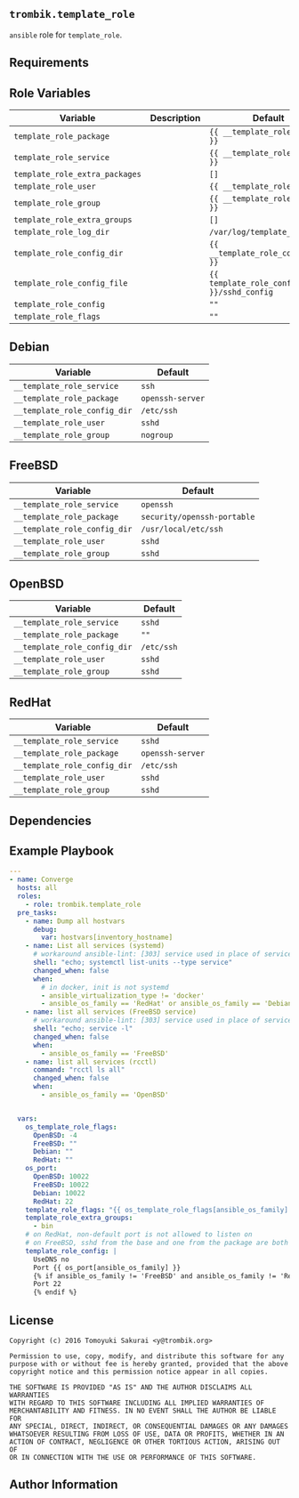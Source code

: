 ## `trombik.template_role`

`ansible` role for `template_role`.

## Requirements

## Role Variables

| Variable | Description | Default |
|----------|-------------|---------|
| `template_role_package` | | `{{ __template_role_package }}` |
| `template_role_service` | | `{{ __template_role_service }}` |
| `template_role_extra_packages` | | `[]` |
| `template_role_user` | | `{{ __template_role_user }}` |
| `template_role_group` | | `{{ __template_role_group }}` |
| `template_role_extra_groups` | | `[]` |
| `template_role_log_dir` | | `/var/log/template_role` |
| `template_role_config_dir` | | `{{ __template_role_config_dir }}` |
| `template_role_config_file` | | `{{ template_role_config_dir }}/sshd_config` |
| `template_role_config` | | `""` |
| `template_role_flags` | | `""` |

## Debian

| Variable | Default |
|----------|---------|
| `__template_role_service` | `ssh` |
| `__template_role_package` | `openssh-server` |
| `__template_role_config_dir` | `/etc/ssh` |
| `__template_role_user` | `sshd` |
| `__template_role_group` | `nogroup` |

## FreeBSD

| Variable | Default |
|----------|---------|
| `__template_role_service` | `openssh` |
| `__template_role_package` | `security/openssh-portable` |
| `__template_role_config_dir` | `/usr/local/etc/ssh` |
| `__template_role_user` | `sshd` |
| `__template_role_group` | `sshd` |

## OpenBSD

| Variable | Default |
|----------|---------|
| `__template_role_service` | `sshd` |
| `__template_role_package` | `""` |
| `__template_role_config_dir` | `/etc/ssh` |
| `__template_role_user` | `sshd` |
| `__template_role_group` | `sshd` |

## RedHat

| Variable | Default |
|----------|---------|
| `__template_role_service` | `sshd` |
| `__template_role_package` | `openssh-server` |
| `__template_role_config_dir` | `/etc/ssh` |
| `__template_role_user` | `sshd` |
| `__template_role_group` | `sshd` |

## Dependencies

## Example Playbook

```yaml
---
- name: Converge
  hosts: all
  roles:
    - role: trombik.template_role
  pre_tasks:
    - name: Dump all hostvars
      debug:
        var: hostvars[inventory_hostname]
    - name: List all services (systemd)
      # workaround ansible-lint: [303] service used in place of service module
      shell: "echo; systemctl list-units --type service"
      changed_when: false
      when:
        # in docker, init is not systemd
        - ansible_virtualization_type != 'docker'
        - ansible_os_family == 'RedHat' or ansible_os_family == 'Debian'
    - name: list all services (FreeBSD service)
      # workaround ansible-lint: [303] service used in place of service module
      shell: "echo; service -l"
      changed_when: false
      when:
        - ansible_os_family == 'FreeBSD'
    - name: list all services (rcctl)
      command: "rcctl ls all"
      changed_when: false
      when:
        - ansible_os_family == 'OpenBSD'


  vars:
    os_template_role_flags:
      OpenBSD: -4
      FreeBSD: ""
      Debian: ""
      RedHat: ""
    os_port:
      OpenBSD: 10022
      FreeBSD: 10022
      Debian: 10022
      RedHat: 22
    template_role_flags: "{{ os_template_role_flags[ansible_os_family] }}"
    template_role_extra_groups:
      - bin
    # on RedHat, non-default port is not allowed to listen on
    # on FreeBSD, sshd from the base and one from the package are both running
    template_role_config: |
      UseDNS no
      Port {{ os_port[ansible_os_family] }}
      {% if ansible_os_family != 'FreeBSD' and ansible_os_family != 'RedHat' %}
      Port 22
      {% endif %}
```

## License

```
Copyright (c) 2016 Tomoyuki Sakurai <y@trombik.org>

Permission to use, copy, modify, and distribute this software for any
purpose with or without fee is hereby granted, provided that the above
copyright notice and this permission notice appear in all copies.

THE SOFTWARE IS PROVIDED "AS IS" AND THE AUTHOR DISCLAIMS ALL WARRANTIES
WITH REGARD TO THIS SOFTWARE INCLUDING ALL IMPLIED WARRANTIES OF
MERCHANTABILITY AND FITNESS. IN NO EVENT SHALL THE AUTHOR BE LIABLE FOR
ANY SPECIAL, DIRECT, INDIRECT, OR CONSEQUENTIAL DAMAGES OR ANY DAMAGES
WHATSOEVER RESULTING FROM LOSS OF USE, DATA OR PROFITS, WHETHER IN AN
ACTION OF CONTRACT, NEGLIGENCE OR OTHER TORTIOUS ACTION, ARISING OUT OF
OR IN CONNECTION WITH THE USE OR PERFORMANCE OF THIS SOFTWARE.
```

## Author Information
